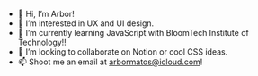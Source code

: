 - 👋 Hi, I’m Arbor!
- 👀 I’m interested in UX and UI design.
- 🌱 I’m currently learning JavaScript with BloomTech Institute of Technology!!
- 💞️ I’m looking to collaborate on Notion or cool CSS ideas.
- 📫 Shoot me an email at arbormatos@icloud.com!

<!---
Arbyrd33/Arbyrd33 is a ✨ special ✨ repository because its `README.md` (this file) appears on your GitHub profile.
You can click the Preview link to take a look at your changes.
--->
